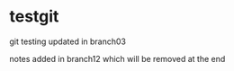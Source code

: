 # testgit
git testing
updated in branch03

notes added in branch12 which will be removed at the end

